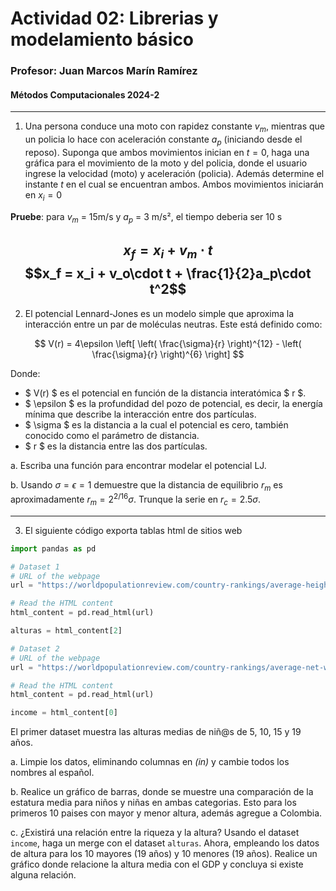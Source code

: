 # Actividad 02: Librerias y modelamiento básico

### Profesor: Juan Marcos Marín Ramírez
#### Métodos Computacionales 2024-2
---
1. Una persona conduce una moto con rapidez constante $v_m$, mientras que un policia lo hace con aceleración constante $a_p$ (iniciando desde el reposo). Suponga que ambos movimientos inician en $t=0$, haga una gráfica para el movimiento de la moto y del policia, donde el usuario ingrese la velocidad (moto) y aceleración (policia). Además determine el instante $t$ en el cual se encuentran ambos. Ambos movimientos iniciarán en $x_i = 0$

**Pruebe**: para $v_m$ = 15m/s y $a_p$ = 3 m/s², el tiempo deberia ser 10 s


$$x_f = x_i + v_m\cdot t$$
$$x_f = x_i + v_o\cdot t + \frac{1}{2}a_p\cdot t^2$$
---

2. El potencial Lennard-Jones es un modelo simple que aproxima la interacción entre un par de moléculas neutras. Este está definido como:

$$
V(r) = 4\epsilon \left[ \left( \frac{\sigma}{r} \right)^{12} - \left( \frac{\sigma}{r} \right)^{6} \right]
$$

Donde:
- $ V(r) $ es el potencial en función de la distancia interatómica $ r $.
- $ \epsilon $ es la profundidad del pozo de potencial, es decir, la energía mínima que describe la interacción entre dos partículas.
- $ \sigma $ es la distancia a la cual el potencial es cero, también conocido como el parámetro de distancia.
- $ r $ es la distancia entre las dos partículas.

a. Escriba una función para encontrar modelar el potencial LJ.


b. Usando $\sigma = \epsilon = 1$ demuestre que la distancia de equilibrio $r_m$ es aproximadamente $r_m = 2^{2/16}\sigma$. Trunque la serie en $r_c = 2.5\sigma$.


---
3.  El siguiente código exporta tablas html de sitios web

```python
import pandas as pd

# Dataset 1
# URL of the webpage
url = "https://worldpopulationreview.com/country-rankings/average-height-by-country"

# Read the HTML content
html_content = pd.read_html(url)

alturas = html_content[2]

# Dataset 2
# URL of the webpage
url = "https://worldpopulationreview.com/country-rankings/average-net-worth-by-country"

# Read the HTML content
html_content = pd.read_html(url)

income = html_content[0]
````

El primer dataset muestra las alturas medias de niñ@s de 5, 10, 15 y 19 años. 

a. Limpie los datos, eliminando columnas en *(in)* y cambie todos los nombres al español.


b. Realice un gráfico de barras, donde se muestre una comparación de la estatura media para niños y niñas en ambas categorias. Esto para los primeros 10 paises con mayor y menor altura, además agregue a Colombia.

c. ¿Existirá una relación entre la riqueza y la altura? Usando el dataset `income`, haga un merge con el dataset `alturas`. Ahora, empleando los datos de altura para los 10 mayores (19 años) y 10 menores (19 años). Realice un gráfico donde relacione la altura media con el GDP y concluya si existe alguna relación.


